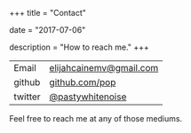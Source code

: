 +++
title = "Contact"

date = "2017-07-06"

description = "How to reach me."
+++

|                  |                                                         |
|------------------|---------------------------------------------------------|
| Email            | <elijahcainemv@gmail.com>                               |
| github           | [github.com/pop](https://github.com/pop)                |
| twitter          | [@pastywhitenoise](https://twitter.com/pastywhitenoise) |

Feel free to reach me at any of those mediums.
